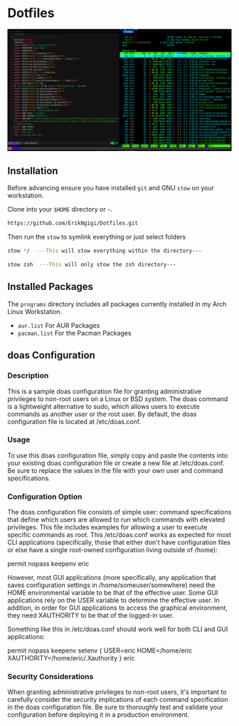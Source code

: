 # Dotfiles

![Arch Linux](./dotfiles.png)

## Installation

Before advancing ensure you have installed ```git``` and GNU ```stow``` on your workstation. 

Clone into your ```$HOME``` directory or ```~```. 

``````bash
https://github.com/ErikNgigi/Dotfiles.git
``````

Then run the ```stow``` to symlink everything or just select folders

``````bash
stow */  ---This will stow everything within the directory---
``````

``````bash
stow zsh  ---This will only stow the zsh directory---
``````

## Installed Packages

The `programs` directory includes all packages currently installed in my Arch Linux Workstation.

- `aur.list` For AUR Packages
- `pacman.list` For the Pacman Packages

## doas Configuration

### Description

This is a sample doas configuration file for granting administrative privileges to non-root users on a Linux or BSD system. The doas command is a lightweight alternative to sudo, which allows users to execute commands as another user or the root user. By default, the doas configuration file is located at /etc/doas.conf.

### Usage

To use this doas configuration file, simply copy and paste the contents into your existing doas configuration file or create a new file at /etc/doas.conf. Be sure to replace the values in the file with your own user and command specifications.

### Configuration Option

The doas configuration file consists of simple user: command specifications that define which users are allowed to run which commands with elevated privileges. This file includes examples for allowing a user to execute specific commands as root.
This /etc/doas.conf works as expected for most CLI applications (specifically, those that either don't have configuration files or else
have a single root-owned configuration living outside of /home):

permit nopass keepenv eric

However, most GUI applications (more specifically, any application that saves configuration settings in /home/someuser/somewhere) need the HOME environmental variable to be that of the effective user. Some GUI applications rely on the USER variable to determine the effective user. In addition, in order for GUI applications to access the graphical environment, they need XAUTHORITY to be that of the logged-in user.

Something like this in /etc/doas.conf should work well for both CLI and GUI applications:

permit nopass keepenv setenv { USER=eric HOME=/home/eric XAUTHORITY=/home/eric/.Xauthority } eric

### Security Considerations

When granting administrative privileges to non-root users, it's important to carefully consider the security implications of each command specification in the doas configuration file. Be sure to thoroughly test and validate your configuration before deploying it in a production environment.
